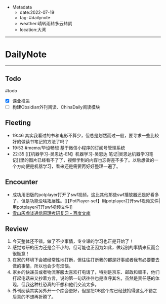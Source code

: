 * Metadata
	* date:2022-07-19
	* tag: #dailynote 
	* weather:晴转雨转多云转阴
	* location:大湾
--- 
# DailyNote
--- 
## Todo
#todo
- [x] 课业推进
- [ ] 构建Obsidian外刊阅读、ChinaDaily阅读模块

## Fleeting
- 19:46 其实我看过的书和电影不算少，但总是划然而过一般，要寻求一些比较好的做读书笔记的方法了吗？
- 19:53 #memo/毕设畅想 基于微信小程序的订阅号管理系统
- 22:35 [[【机器学习-吴恩达-EN】机器学习-吴恩达 笔记|吴恩达机器学习笔记]]里的图片已经看不了了，视频学到的内容也忘得差不多了。以后想做的一个方向便是机器学习，看来还是需要再好好整理一遍了。

## Encounter
* 成功用旧版的potplayer打开了swf视频，这比其他那些swf播放器还是好看多了，但是功能没啥拓展性。[[【PotPlayer-sef】用potplayer打开swf视频文件|用potplayer打开swf视频文件]]
* [雪山灰虎谈通信原理考研复习 - 百度文库](https://wenku.baidu.com/view/02dd3f68bbd528ea81c758f5f61fb7360a4c2bd2.html)

## Review
1. 今天整体还不错，做了不少事情，专业课的学习也正是开始了！
2. 感觉考研的压力还是会不小的，但可能也正因为如此，做起别的事情来反而会很惬意！
3. 在家的环境下会被经常性地打断，但往往打断我的都是好事或者我有必要要去做的事情，所以也会少有烦恼。
4. 家乡的快递员或者物流客服太喜欢打电话了，特别是京东、邮政和顺丰，他们打起电话来又抄着方言，说的第一句话往往也是直呼其名，虽然是责任感的体现，但我这种社恐真的不想和他们交流太多。
5. 外刊阅读其实另外开一个库会更好，但是把OB这个库已经鼓捣得这么不错之后真的不想再折腾了。